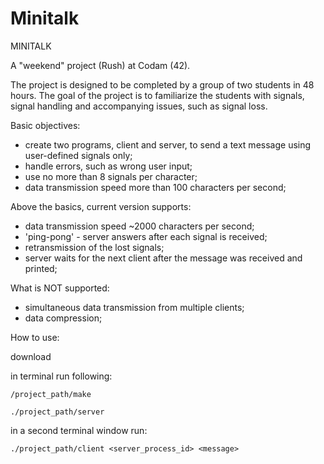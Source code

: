 # Minitalk

MINITALK

A "weekend" project (Rush) at Codam (42).

The project is designed to be completed by a group of two students in 48 hours. 
The goal of the project is to familiarize the students with signals, signal handling and accompanying issues, such as signal loss.

Basic objectives:
- create two programs, client and server, to send a text
  message using user-defined signals only;
- handle errors, such as wrong user input;
- use no more than 8 signals per character;
- data transmission speed more than 100 characters per second;

Above the basics, current version supports:
- data transmission speed ~2000 characters per second;
- 'ping-pong' - server answers after each signal is received;
- retransmission of the lost signals;
- server waits for the next client after the message was received and printed;

What is NOT supported:
- simultaneous data transmission from multiple clients;
- data compression;

How to use:

download

in terminal run following:

	/project_path/make

	./project_path/server

in a second terminal window run:

	./project_path/client <server_process_id> <message>